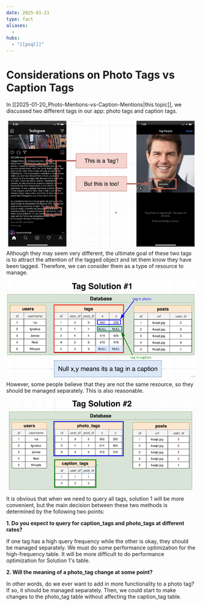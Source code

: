 ```yaml
---
date: 2025-01-21
type: fact
aliases:
  -
hubs:
  - "[[psql]]"
---
```


# Considerations on Photo Tags vs Caption Tags

In [[2025-01-20_Photo-Mentions-vs-Caption-Mentions|this topic]], we discussed two different tags in our app: photo tags and caption tags.

![two-type-of-tags.png](../assets/imgs/two-type-of-tags.png)
Although they may seem very different, the ultimate goal of these two tags is to attract the attention of the tagged object and let them know they have been tagged. Therefore, we can consider them as a type of resource to manage.

![tags-sol-1.png](../assets/imgs/tags-sol-1.png)
However, some people believe that they are not the same resource, so they should be managed separately. This is also reasonable.

![tag-sol-2.png](../assets/imgs/tag-sol-2.png)
It is obvious that when we need to query all tags, solution 1 will be more convenient, but the main decision between these two methods is determined by the following two points:

**1. Do you expect to query for caption_tags and photo_tags at different rates?**

If one tag has a high query frequency while the other is okay, they should be managed separately. We must do some performance optimization for the high-frequency table. It will be more difficult to do performance optimization for Solution 1's table.

**2. Will the meaning of a photo_tag change at some point?**

In other words, do we ever want to add in more functionality to a photo tag? If so, it should be managed separately. Then, we could start to make changes to the photo_tag table without affecting the caption_tag table.
